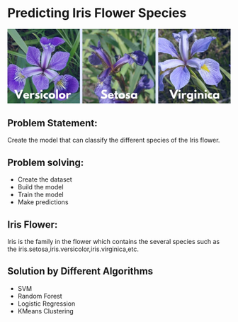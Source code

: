 # Predicting Iris Flower Species

![Category](category.jpg)


## Problem Statement:
Create the model that can classify the different species of the Iris flower.

## Problem solving:
- Create the dataset
- Build the model
- Train the model
- Make predictions

## Iris Flower:
Iris is the family in the flower which contains the several species such as the iris.setosa,iris.versicolor,iris.virginica,etc.

## Solution by Different Algorithms
 - SVM
 - Random Forest
 - Logistic Regression
 - KMeans Clustering
